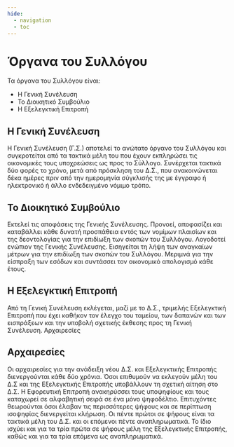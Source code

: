 ```yaml
---
hide:
  - navigation
  - toc
---
```

# Όργανα του Συλλόγου

Τα όργανα του Συλλόγου είναι:

- Η Γενική Συνέλευση
- Το Διοικητικό Συμβούλιο
- Η Εξελεγκτική Επιτροπή

## Η Γενική Συνέλευση
Η Γενική Συνέλευση (Γ.Σ.) αποτελεί το ανώτατο όργανο του Συλλόγου και συγκροτείται από τα τακτικά μέλη του που έχουν εκπληρώσει τις οικονομικές τους υποχρεώσεις ως προς το Σύλλογο. Συνέρχεται τακτικά δύο φορές το χρόνο, μετά από πρόσκληση του Δ.Σ., που ανακοινώνεται δέκα ημέρες πριν από την ημερομηνία σύγκλισής της με έγγραφο ή ηλεκτρονικό ή άλλο ενδεδειγμένο νόμιμο τρόπο.

## Το Διοικητικό Συμβούλιο
Εκτελεί τις αποφάσεις της Γενικής Συνέλευσης. Προνοεί, αποφασίζει και καταβάλλει κάθε δυνατή προσπάθεια εντός των νομίμων πλαισίων και της δεοντολογίας για την επιδίωξη των σκοπών του Συλλόγου. Λογοδοτεί ενώπιον της Γενικής Συνέλευσης. Εισηγείται τη λήψη των αναγκαίων μέτρων για την επιδίωξη των σκοπών του Συλλόγου. Μεριμνά για την είσπραξη των εσόδων και συντάσσει τον οικονομικό απολογισμό κάθε έτους.

## Η Εξελεγκτική Επιτροπή
Από τη Γενική Συνέλευση εκλέγεται, μαζί με το Δ.Σ., τριμελής Εξελεγκτική Επιτροπή που έχει καθήκον τον έλεγχο του ταμείου, των δαπανών και των εισπράξεων και την υποβολή σχετικής έκθεσης προς τη Γενική Συνέλευση.
Αρχαιρεσίες

## Αρχαιρεσίες
Οι αρχαιρεσίες για την ανάδειξη νέου Δ.Σ. και Εξελεγκτικής Επιτροπής διενεργούνται κάθε δύο χρόνια. Όσοι επιθυμούν να εκλεγούν μέλη του Δ.Σ και της Εξελεγκτικής Επιτροπής υποβάλλουν τη σχετική αίτηση στο Δ.Σ. Η Εφορευτική Επιτροπή ανακηρύσσει τους υποψηφίους και τους καταχωρεί σε αλφαβητική σειρά σε ένα μόνο ψηφοδέλτιο. Επιτυχόντες θεωρούνται όσοι έλαβαν τις περισσότερες ψήφους και σε περίπτωση ισοψηφίας διενεργείται κλήρωση. Οι πέντε πρώτοι σε ψήφους είναι τα τακτικά μέλη του Δ.Σ. και οι επόμενοι πέντε αναπληρωματικά. Το ίδιο ισχύει και για τα τρία πρώτα σε ψήφους μέλη της Εξελεγκτικής Επιτροπής, καθώς και για τα τρία επόμενα ως αναπληρωματικά.